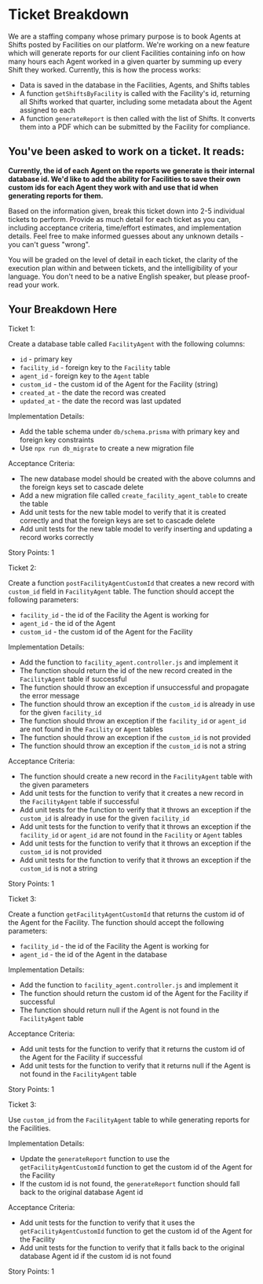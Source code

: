 # Ticket Breakdown
We are a staffing company whose primary purpose is to book Agents at Shifts posted by Facilities on our platform. We're working on a new feature which will generate reports for our client Facilities containing info on how many hours each Agent worked in a given quarter by summing up every Shift they worked. Currently, this is how the process works:

- Data is saved in the database in the Facilities, Agents, and Shifts tables
- A function `getShiftsByFacility` is called with the Facility's id, returning all Shifts worked that quarter, including some metadata about the Agent assigned to each
- A function `generateReport` is then called with the list of Shifts. It converts them into a PDF which can be submitted by the Facility for compliance.

## You've been asked to work on a ticket. It reads:

**Currently, the id of each Agent on the reports we generate is their internal database id. We'd like to add the ability for Facilities to save their own custom ids for each Agent they work with and use that id when generating reports for them.**


Based on the information given, break this ticket down into 2-5 individual tickets to perform. Provide as much detail for each ticket as you can, including acceptance criteria, time/effort estimates, and implementation details. Feel free to make informed guesses about any unknown details - you can't guess "wrong".


You will be graded on the level of detail in each ticket, the clarity of the execution plan within and between tickets, and the intelligibility of your language. You don't need to be a native English speaker, but please proof-read your work.

## Your Breakdown Here

Ticket 1:

Create a database table called `FacilityAgent` with the following columns:
- `id` - primary key
- `facility_id` - foreign key to the `Facility` table
- `agent_id` - foreign key to the `Agent` table
- `custom_id` -  the custom id of the Agent for the Facility (string)
- `created_at` - the date the record was created
- `updated_at` - the date the record was last updated

Implementation Details:
- Add the table schema under `db/schema.prisma` with primary key and foreign key constraints
- Use `npx run db_migrate` to create a new migration file


Acceptance Criteria:
- The new database model should be created with the above columns and the foreign keys set to cascade delete
- Add a new migration file called `create_facility_agent_table` to create the table
- Add unit tests for the new table model to verify that it is created correctly and that the foreign keys are set to cascade delete
- Add unit tests for the new table model to verify inserting and updating a record works correctly


Story Points: 1


Ticket 2:

Create a function `postFacilityAgentCustomId` that creates a new record with  `custom_id` field in `FacilityAgent` table. The function should accept the following parameters:
- `facility_id` - the id of the Facility the Agent is working for
- `agent_id` - the id of the Agent
- `custom_id` - the custom id of the Agent for the Facility

Implementation Details:
- Add the function to `facility_agent.controller.js` and implement it
- The function should return the id of the new record created in the `FacilityAgent` table if successful
- The function should throw an exception if unsuccessful and propagate the error message
- The function should throw an exception if the `custom_id` is already in use for the given `facility_id`
- The function should throw an exception if the `facility_id` or `agent_id` are not found in the `Facility` or `Agent` tables
- The function should throw an exception if the `custom_id` is not provided
- The function should throw an exception if the `custom_id` is not a string

Acceptance Criteria:
- The function should create a new record in the `FacilityAgent` table with the given parameters
- Add unit tests for the function to verify that it creates a new record in the `FacilityAgent` table if successful
- Add unit tests for the function to verify that it throws an exception if the `custom_id` is already in use for the given `facility_id`
- Add unit tests for the function to verify that it throws an exception if the `facility_id` or `agent_id` are not found in the `Facility` or `Agent` tables
- Add unit tests for the function to verify that it throws an exception if the `custom_id` is not provided
- Add unit tests for the function to verify that it throws an exception if the `custom_id` is not a string

Story Points: 1


Ticket 3:

Create a function `getFacilityAgentCustomId` that returns the custom id of the Agent for the Facility. The function should accept the following parameters:
- `facility_id` - the id of the Facility the Agent is working for
- `agent_id` - the id of the Agent in the database

Implementation Details:
- Add the function to `facility_agent.controller.js` and implement it   
- The function should return the custom id of the Agent for the Facility if successful
- The function should return null if the Agent is not found in the `FacilityAgent` table

Acceptance Criteria:
- Add unit tests for the function to verify that it returns the custom id of the Agent for the Facility if successful
- Add unit tests for the function to verify that it returns null if the Agent is not found in the `FacilityAgent` table

Story Points: 1

Ticket 3:

Use `custom_id` from the `FacilityAgent` table to while generating reports for the Facilities.

Implementation Details:
- Update the `generateReport` function to use the `getFacilityAgentCustomId` function to get the custom id of the Agent for the Facility
- If the custom id is not found, the `generateReport` function should fall back to the original database Agent id

Acceptance Criteria:
- Add unit tests for the function to verify that it uses the `getFacilityAgentCustomId` function to get the custom id of the Agent for the Facility
- Add unit tests for the function to verify that it falls back to the original database Agent id if the custom id is not found

Story Points: 1







